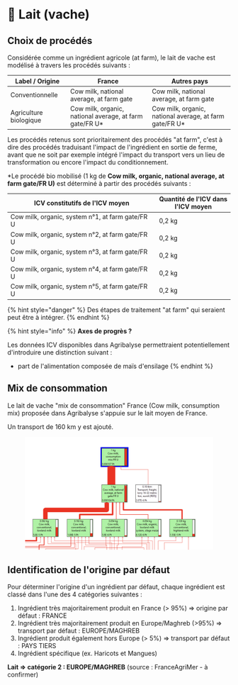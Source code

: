 # 🥛 Lait (vache)

## Choix de procédés

Considérée comme un ingrédient agricole (at farm), le lait de vache est modélisé à travers les procédés suivants :&#x20;

| Label / Origine        | France                                                   | Autres pays                                              |
| ---------------------- | -------------------------------------------------------- | -------------------------------------------------------- |
| Conventionnelle        | Cow milk, national average, at farm gate                 | Cow milk, national average, at farm gate                 |
| Agriculture biologique | Cow milk, organic, national average, at farm gate/FR U\* | Cow milk, organic, national average, at farm gate/FR U\* |

Les procédés retenus sont prioritairement des procédés "at farm", c'est à dire des procédés traduisant l'impact de l'ingrédient en sortie de ferme, avant que ne soit par exemple intégré l'impact du transport vers un lieu de transformation ou encore l'impact du conditionnement.

\*Le procédé bio mobilisé (1 kg de **Cow milk, organic, national average, at farm gate/FR U)** est déterminé à partir des procédés suivants :

<table><thead><tr><th width="321.5">ICV constitutifs de l'ICV moyen</th><th>Quantité de l'ICV dans l'ICV moyen</th></tr></thead><tbody><tr><td>Cow milk, organic, system n°1, at farm gate/FR U</td><td>0,2 kg</td></tr><tr><td>Cow milk, organic, system n°2, at farm gate/FR U</td><td>0,2 kg</td></tr><tr><td>Cow milk, organic, system n°3, at farm gate/FR U</td><td>0,2 kg</td></tr><tr><td>Cow milk, organic, system n°4, at farm gate/FR U</td><td>0,2 kg</td></tr><tr><td>Cow milk, organic, system n°5, at farm gate/FR U</td><td>0,2 kg</td></tr></tbody></table>

{% hint style="danger" %}
Des étapes de traitement "at farm" qui seraient peut être à intégrer.
{% endhint %}

{% hint style="info" %}
**Axes de progrès ?**

Les données ICV disponibles dans Agribalyse permettraient potentiellement d'introduire une distinction suivant :&#x20;

* part de l'alimentation composée de maïs d'ensilage
{% endhint %}

## Mix de consommation

Le lait de vache "mix de consommation" France (Cow milk, consumption mix) proposée dans Agribalyse s'appuie sur le lait moyen de France.

Un transport de 160 km y est ajouté.

<figure><img src="../../.gitbook/assets/image (5) (3).png" alt=""><figcaption></figcaption></figure>

## Identification de l'origine par défaut

Pour déterminer l'origine d'un ingrédient par défaut, chaque ingrédient est classé dans l'une des 4 catégories suivantes :&#x20;

1. Ingrédient très majoritairement produit en France (> 95%) => origine par défaut : FRANCE
2. Ingrédient très majoritairement produit en Europe/Maghreb (>95%) => transport par défaut : EUROPE/MAGHREB&#x20;
3. Ingrédient produit également hors Europe (> 5%) => transport par défaut : PAYS TIERS
4. Ingrédient spécifique (ex. Haricots et Mangues)&#x20;

**Lait => catégorie 2 : EUROPE/MAGHREB** (source : FranceAgriMer - à confirmer)&#x20;

